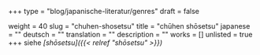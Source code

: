 +++
type = "blog/japanische-literatur/genres"
draft = false

weight = 40
slug = "chuhen-shosetsu"
title = "chūhen shōsetsu"
japanese = ""
deutsch = ""
translation = ""
description = ""
works = []
unlisted = true
+++
siehe _[shōsetsu]({{< relref "shōsetsu" >}})_
<script>
window.location.replace("{{< relref "shōsetsu" >}}");
</script>